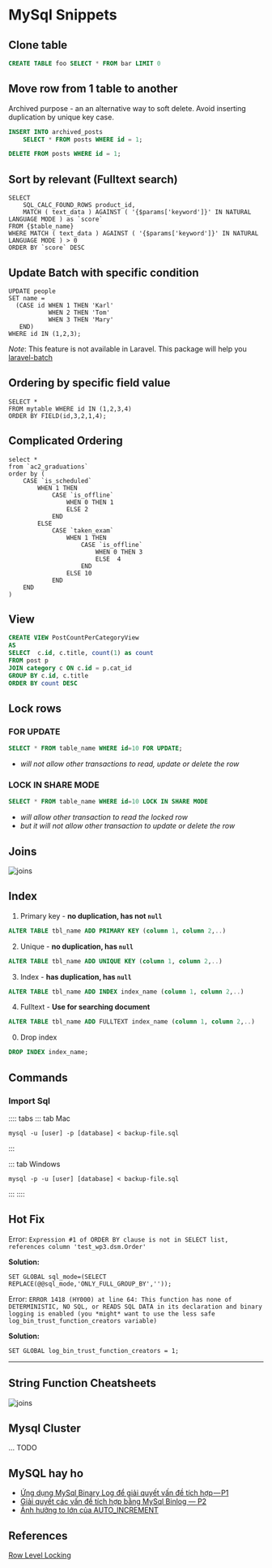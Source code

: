 # MySql Snippets

## Clone table 

```sql
CREATE TABLE foo SELECT * FROM bar LIMIT 0
```

## Move row from 1 table to another

Archived purpose - an an alternative way to soft delete. Avoid inserting duplication by unique key case.

```sql
INSERT INTO archived_posts 
    SELECT * FROM posts WHERE id = 1;

DELETE FROM posts WHERE id = 1;
```

## Sort by relevant (Fulltext search)

```sql{2,3,5}
SELECT 
    SQL_CALC_FOUND_ROWS product_id, 
    MATCH ( text_data ) AGAINST ( '{$params['keyword']}' IN NATURAL LANGUAGE MODE ) as `score`
FROM {$table_name} 
WHERE MATCH ( text_data ) AGAINST ( '{$params['keyword']}' IN NATURAL LANGUAGE MODE ) > 0
ORDER BY `score` DESC 
```

## Update Batch with specific condition

```sql{3-6}
UPDATE people 
SET name = 
  (CASE id WHEN 1 THEN 'Karl'
           WHEN 2 THEN 'Tom'
           WHEN 3 THEN 'Mary'
   END)
WHERE id IN (1,2,3);
```

*Note*: This feature is not available in Laravel. 
This package will help you [laravel-batch](https://packagist.org/packages/mavinoo/laravel-batch)



## Ordering by specific field value

```sql{3}
SELECT * 
FROM mytable WHERE id IN (1,2,3,4) 
ORDER BY FIELD(id,3,2,1,4); 
```

## Complicated Ordering

```sql{3-19}
select *
from `ac2_graduations` 
order by (
    CASE `is_scheduled`
        WHEN 1 THEN
            CASE `is_offline`
                WHEN 0 THEN 1
                ELSE 2
            END
        ELSE
            CASE `taken_exam`
                WHEN 1 THEN
                    CASE `is_offline`
                        WHEN 0 THEN 3
                        ELSE  4
                    END
                ELSE 10
            END
    END 
) 
```

## View

```sql
CREATE VIEW PostCountPerCategoryView 
AS
SELECT  c.id, c.title, count(1) as count
FROM post p 
JOIN category c ON c.id = p.cat_id 
GROUP BY c.id, c.title
ORDER BY count DESC
```


## Lock rows


### FOR UPDATE

```sql
SELECT * FROM table_name WHERE id=10 FOR UPDATE;
```

- *will not allow other transactions to read, update or delete the row*

### LOCK IN SHARE MODE

```sql
SELECT * FROM table_name WHERE id=10 LOCK IN SHARE MODE
```

- *will allow other transaction to read the locked row*
- *but it will not allow other transaction to update or delete the row*

## Joins

![joins](@/images/sql/joins.jpg)

## Index 

1. Primary key - **no duplication, has not `null`**
```sql
ALTER TABLE tbl_name ADD PRIMARY KEY (column 1, column 2,..)
```

2. Unique  - **no duplication, has `null`**
```sql
ALTER TABLE tbl_name ADD UNIQUE KEY (column 1, column 2,..)
```

3. Index - **has duplication, has `null`**
```sql
ALTER TABLE tbl_name ADD INDEX index_name (column 1, column 2,..)
```

4. Fulltext - **Use for searching document**
```sql
ALTER TABLE tbl_name ADD FULLTEXT index_name (column 1, column 2,..)
```

0. Drop index
```sql
DROP INDEX index_name;
```


## Commands

### Import Sql

:::: tabs
::: tab Mac
```
mysql -u [user] -p [database] < backup-file.sql
```
:::

::: tab Windows
```
mysql -p -u [user] [database] < backup-file.sql
```
:::
::::



## Hot Fix

Error: `Expression #1 of ORDER BY clause is not in SELECT list, references column 'test_wp3.dsm.Order'`

**Solution:**
```
SET GLOBAL sql_mode=(SELECT REPLACE(@@sql_mode,'ONLY_FULL_GROUP_BY',''));
```

Error: `ERROR 1418 (HY000) at line 64: This function has none of DETERMINISTIC, NO SQL, or READS SQL DATA in its declaration and binary logging is enabled (you *might* want to use the less safe log_bin_trust_function_creators variable)`

**Solution:**
```
SET GLOBAL log_bin_trust_function_creators = 1;
```

---

## String Function Cheatsheets 

![joins](@/images/sql/mysql-string-funcs.png)

## Mysql Cluster
... TODO


## MySQL hay ho 

- [Ứng dụng MySql Binary Log để giải quyết vấn đề tích hợp — P1](https://techtalk.vn/blog/posts/ung-dung-mysql-binary-log-de-giai-quyet-van-de-tich-hop-p1)
- [Giải quyết các vấn đề tích hợp bằng MySql Binlog — P2](https://engineering.tiki.vn/gi%E1%BA%A3i-quy%E1%BA%BFt-c%C3%A1c-v%E1%BA%A5n-%C4%91%E1%BB%81-t%C3%ADch-h%E1%BB%A3p-b%E1%BA%B1ng-mysql-binlog-part-2-77483a572798)
- [Ảnh hưởng to lớn của AUTO_INCREMENT](https://nghethuatcoding.com/2020/05/02/dao-sau-ve-mysql#2-%E1%BA%A3nh-h%C6%B0%E1%BB%9Fng-to-l%E1%BB%9Bn-c%E1%BB%A7a-auto_increment)


## References 
[Row Level Locking](https://riptutorial.com/mysql/example/24166/row-level-locking)